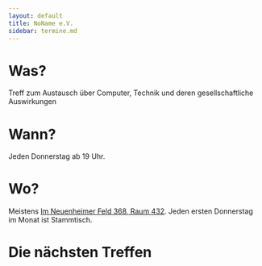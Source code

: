 ```yaml
---
layout: default
title: NoName e.V.
sidebar: termine.md
---
```


Was?
===

Treff zum Austausch über Computer, Technik und deren gesellschaftliche Auswirkungen

Wann?
===

Jeden Donnerstag ab 19 Uhr.

Wo?
===

Meistens [Im Neuenheimer Feld 368, Raum 432](anfahrt.html). Jeden ersten Donnerstag
im Monat ist Stammtisch.

Die nächsten Treffen
===
